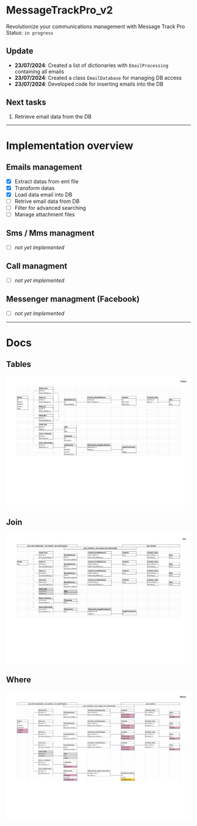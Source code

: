 # MessageTrackPro_v2
Revolutionize your communications management with Message Track Pro<br>
Status: `in progress`<br>

## Update
- **23/07/2024**: Created a list of dictionaries with `EmailProcessing` containing all emails
- **23/07/2024**: Created a class `EmailDatabase` for managing DB access
- **23/07/2024**: Developed code for inserting emails into the DB


## Next tasks
1. Retrieve email data from the DB
_____________________________________________________________________
# Implementation overview
## Emails management
- [X] Extract datas from eml file
- [X] Transform datas
- [X] Load data email into DB
- [ ] Retrive email data from DB
- [ ] Filter for advanced searching
- [ ] Manage attachment files

## Sms / Mms managment
- [ ] *not yet implemented*

## Call managment
- [ ] *not yet implemented*

## Messenger managment (Facebook)
- [ ] *not yet implemented*

_____________________________________________________________________
# Docs
## Tables
![Table](images/Tables.png)

## Join
![Join](images/Join.png)

## Where
![Where](images/Where.png)